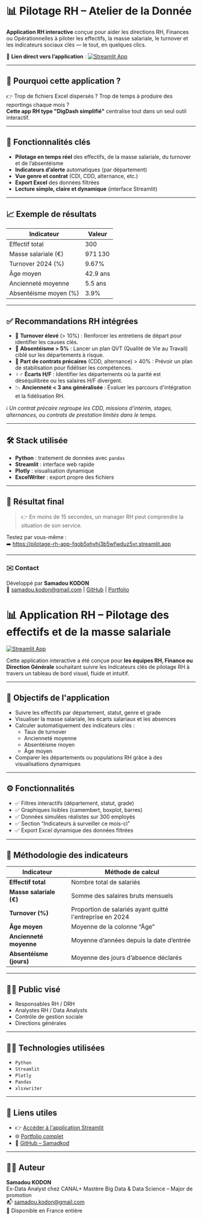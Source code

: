 # 📊 Pilotage RH – Atelier de la Donnée

**Application RH interactive** conçue pour aider les directions RH, Finances ou Opérationnelles à piloter les effectifs, la masse salariale, le turnover et les indicateurs sociaux clés — le tout, en quelques clics.

🔗 **Lien direct vers l’application** : [![Streamlit App](https://static.streamlit.io/badges/streamlit_badge_black_white.svg)](https://pilotage-rh-app-fqob5xhyhj3b5wfwduz5vr.streamlit.app)

---

## 🚀 Pourquoi cette application ?

👉 Trop de fichiers Excel dispersés ? Trop de temps à produire des reportings chaque mois ?  
**Cette app RH type "DigDash simplifié"** centralise tout dans un seul outil interactif.

---

## 📌 Fonctionnalités clés

- **Pilotage en temps réel** des effectifs, de la masse salariale, du turnover et de l’absentéisme
- **Indicateurs d’alerte** automatiques (par département)
- **Vue genre et contrat** (CDI, CDD, alternance, etc.)
- **Export Excel** des données filtrées
- **Lecture simple, claire et dynamique** (interface Streamlit)

---

## 📈 Exemple de résultats

| Indicateur              | Valeur      |
|-------------------------|-------------|
| Effectif total          | 300         |
| Masse salariale (€)     | 971 130     |
| Turnover 2024 (%)       | 9.67%       |
| Âge moyen               | 42.9 ans    |
| Ancienneté moyenne      | 5.5 ans     |
| Absentéisme moyen (%)   | 3.9%        |

---

## ✅ Recommandations RH intégrées

- 🔎 **Turnover élevé** (> 10%) : Renforcer les entretiens de départ pour identifier les causes clés.
- 🏥 **Absentéisme > 5%** : Lancer un plan QVT (Qualité de Vie au Travail) ciblé sur les départements à risque.
- 👥 **Part de contrats précaires** (CDD, alternance) > 40% : Prévoir un plan de stabilisation pour fidéliser les compétences.
- ♀️♂️ **Écarts H/F** : Identifier les départements où la parité est déséquilibrée ou les salaires H/F divergent.
- 📉 **Ancienneté < 3 ans généralisée** : Évaluer les parcours d'intégration et la fidélisation RH.

ℹ️ *Un contrat précaire regroupe les CDD, missions d’intérim, stages, alternances, ou contrats de prestation limités dans le temps.*

---

## 🛠️ Stack utilisée

- **Python** : traitement de données avec `pandas`
- **Streamlit** : interface web rapide
- **Plotly** : visualisation dynamique
- **ExcelWriter** : export propre des fichiers

---

## 👀 Résultat final

> 👉 En moins de 15 secondes, un manager RH peut comprendre la situation de son service.

Testez par vous-même :  
➡️ https://pilotage-rh-app-fqob5xhyhj3b5wfwduz5vr.streamlit.app

---

### ✉️ Contact

Développé par **Samadou KODON**  
📧 samadou.kodon@gmail.com | [GitHub](https://github.com/Samadkod) | [Portfolio](https://samadkod.github.io/)



















# 📊 Application RH – Pilotage des effectifs et de la masse salariale

[![Streamlit App](https://streamlit.io/images/brand/streamlit-logo-primary-colormark-darktext.png)](https://pilotage-rh-app-fqob5xhyhj3b5wfwduz5vr.streamlit.app/)

Cette application interactive a été conçue pour **les équipes RH, Finance ou Direction Générale** souhaitant suivre les indicateurs clés de pilotage RH à travers un tableau de bord visuel, fluide et intuitif.

---

## 🎯 Objectifs de l'application

- Suivre les effectifs par département, statut, genre et grade
- Visualiser la masse salariale, les écarts salariaux et les absences
- Calculer automatiquement des indicateurs clés :
  - Taux de turnover
  - Ancienneté moyenne
  - Absentéisme moyen
  - Âge moyen
- Comparer les départements ou populations RH grâce à des visualisations dynamiques

---

## ⚙️ Fonctionnalités

- ✅ Filtres interactifs (département, statut, grade)
- ✅ Graphiques lisibles (camembert, boxplot, barres)
- ✅ Données simulées réalistes sur 300 employés
- ✅ Section “Indicateurs à surveiller ce mois-ci”
- ✅ Export Excel dynamique des données filtrées

---

## 🧮 Méthodologie des indicateurs

| Indicateur                 | Méthode de calcul                                                                 |
|---------------------------|-----------------------------------------------------------------------------------|
| **Effectif total**        | Nombre total de salariés                                                         |
| **Masse salariale (€)**   | Somme des salaires bruts mensuels                                                |
| **Turnover (%)**          | Proportion de salariés ayant quitté l'entreprise en 2024                         |
| **Âge moyen**             | Moyenne de la colonne “Âge”                                                      |
| **Ancienneté moyenne**    | Moyenne d’années depuis la date d’entrée                                         |
| **Absentéisme (jours)**   | Moyenne des jours d’absence déclarés                                             |

---

## 👨‍💼 Public visé

- Responsables RH / DRH
- Analystes RH / Data Analysts
- Contrôle de gestion sociale
- Directions générales

---

## 🧑‍💻 Technologies utilisées

- `Python`
- `Streamlit`
- `Plotly`
- `Pandas`
- `xlsxwriter`

---

## 🔗 Liens utiles

- 👉 [Accéder à l'application Streamlit](https://pilotage-rh-app-fqob5xhyhj3b5wfwduz5vr.streamlit.app/)
- 🌐 [Portfolio complet](https://samadkod.github.io/)
- 🐙 [GitHub – Samadkod](https://github.com/Samadkod)

---

## 🙋‍♂️ Auteur

**Samadou KODON**  
Ex-Data Analyst chez CANAL+
Mastère Big Data & Data Science – Major de promotion  
📬 samadou.kodon@gmail.com  
📍 Disponible en France entière
